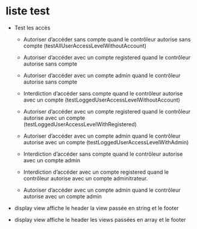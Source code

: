 # liste test
- Test les accès
    - Autoriser d’accéder sans compte quand le contrôleur autorise sans compte
    (testAllUserAccessLevelWithoutAccount)
    - Autoriser d’accéder avec un compte registered quand le contrôleur
    autorise sans compte
    - Autoriser d’accéder avec un compte admin quand le contrôleur autorise
    sans compte

    - Interdiction d’accéder sans compte quand le contrôleur autorise avec un
    compte (testLoggedUserAccessLevelWithoutAccount)
    - Autoriser d’accéder avec un compte registered quand le contrôleur 
    autorise avec un compte (testLoggedUserAccessLevelWithRegistered)
    - Autoriser d’accéder avec un compte admin quand le contrôleur autorise
    avec un compte (testLoggedUserAccessLevelWithAdmin)

    - Interdiction d’accéder sans compte quand le contrôleur autorise avec un
    compte admin
    - Interdiction d’accéder avec un compte registered quand le contrôleur
    autorise avec un compte adminitrateur.
    - Autoriser d’accéder avec un compte admin quand le contrôleur autorise
    avec un compte admin

- display view affiche le header la view passée en string et le footer
- display view affiche le header les views passées en array et le footer

